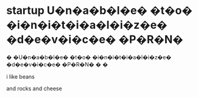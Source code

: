 # startup U�n�a�b�l�e� �t�o� �i�n�i�t�i�a�l�i�z�e� �d�e�v�i�c�e� �P�R�N�
�
�U�n�a�b�l�e� �t�o� �i�n�i�t�i�a�l�i�z�e� �d�e�v�i�c�e� �P�R�N�
�
�

i like beans

and rocks and cheese

